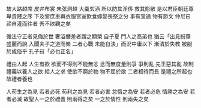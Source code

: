 故大路越席 皮弁布裳 朱弦洞越 大羹玄酒 所以防其淫侈 救其彫敝 是以君臣朝廷尊卑貴賤之序 下及黎庶車輿衣服宮室飲食嫁娶喪祭之分 事有宜適 物有節文 仲尼曰 禘自灌而往者 吾不欲觀之矣

循法守正者見侮於世 奢溢僭差者謂之顯榮 自子夏 門人之高弟也 猶云「出見紛華盛麗而說 入聞夫子之道而樂 二者心戰 未能自決」而況中庸以下 漸漬於失教 被服於成俗乎 孔子曰「必也正名」

禮由人起 人生有欲 欲而不得則不能無忿 忿而無度量則爭 爭則亂 先王惡其亂 故制禮義以養人之欲 給人之求 使欲不窮於物 物不屈於欲 二者相待而長 是禮之所起也 故禮者養也

人苟生之為見 若者必死 苟利之為見 若者必害 怠惰之為安 若者必危 情勝之為安 若者必滅 故聖人一之於禮義 則兩得之矣 一之於情性 則兩失之矣 
